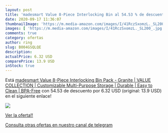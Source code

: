 ```yaml
---
layout: post
title: 'madesmart Value 8-Piece Interlocking Bin al 54.53 % de descuento'
date: 2020-09-17 11:36:07
thumbnailImage: 'https://m.media-amazon.com/images/I/41RczSxomzL._SL200_.jpg'
images: [ 'https://m.media-amazon.com/images/I/41RczSxomzL._SL200_.jpg' ]
comments: true
category: ofertas
author: ring
slug: B004GSQLQE
description:
actualPrice: 6.32 USD
comparePrice: 13.9 USD
inStock: true
---
```


Está [madesmart Value 8-Piece Interlocking Bin Pack - Granite | VALUE COLLECTION | Customizable Multi-Purpose Storage | Durable | Easy to Clean | BPA-Free](https://www.amazon.com/dp/B004GSQLQE/?tag=redken08-20) con 54.53 de descuento por 6.32 USD (original: 13.9 USD) en el siguiente enlace!

[![](https://m.media-amazon.com/images/I/41RczSxomzL._SL200_.jpg)](https://www.amazon.com/dp/B004GSQLQE/?tag=redken08-20)

[Ver la oferta!!](https://www.amazon.com/dp/B004GSQLQE/?tag=redken08-20)

[Consulta otras ofertas en nuestro canal de telegram](https://t.me/s/ofertas25)
